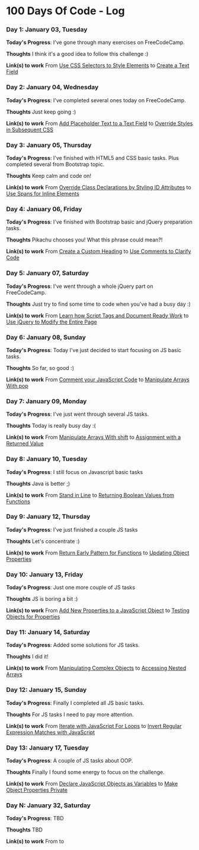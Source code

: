 # 100 Days Of Code - Log

### Day 1: January 03, Tuesday

**Today's Progress**: I've gone through many exercises on FreeCodeCamp.

**Thoughts** I think it's a good idea to follow this challenge :)

**Link(s) to work**
From [Use CSS Selectors to Style Elements](https://www.freecodecamp.com/challenges/use-css-selectors-to-style-elements#?solution=%3Cstyle%3E%0A%20%20h2%20{color%3Ablue%3B}%0A%3C%2Fstyle%3E%0A%3Ch2%3ECatPhotoApp%3C%2Fh2%3E%0A%0A%3Cp%3EKitty%20ipsum%20dolor%20sit%20amet%2C%20shed%20everywhere%20shed%20everywhere%20stretching%20attack%20your%20ankles%20chase%20the%20red%20dot%2C%20hairball%20run%20catnip%20eat%20the%20grass%20sniff.%3C%2Fp%3E%0A)
to [Create a Text Field](https://www.freecodecamp.com/challenges/create-a-text-field#?solution=%0A%3Clink%20href%3D%22https%3A%2F%2Ffonts.googleapis.com%2Fcss%3Ffamily%3DLobster%22%20rel%3D%22stylesheet%22%20type%3D%22text%2Fcss%22%3E%0A%3Cstyle%3E%0A%20%20.red-text%20{%0A%20%20%20%20color%3A%20red%3B%0A%20%20}%0A%0A%20%20h2%20{%0A%20%20%20%20font-family%3A%20Lobster%2C%20Monospace%3B%0A%20%20}%0A%0A%20%20p%20{%0A%20%20%20%20font-size%3A%2016px%3B%0A%20%20%20%20font-family%3A%20Monospace%3B%0A%20%20}%0A%0A%20%20.thick-green-border%20{%0A%20%20%20%20border-color%3A%20green%3B%0A%20%20%20%20border-width%3A%2010px%3B%0A%20%20%20%20border-style%3A%20solid%3B%0A%20%20%20%20border-radius%3A%2050%25%3B%0A%20%20}%0A%0A%20%20.smaller-image%20{%0A%20%20%20%20width%3A%20100px%3B%0A%20%20}%0A%3C%2Fstyle%3E%0A%0A%3Ch2%20class%3D%22red-text%22%3ECatPhotoApp%3C%2Fh2%3E%0A%0A%3Cp%3EClick%20here%20for%20%3Ca%20href%3D%22%23%22%3Ecat%20photos%3C%2Fa%3E.%3C%2Fp%3E%0A%0A%3Ca%20href%3D%22%23%22%3E%3Cimg%20class%3D%22smaller-image%20thick-green-border%22%20alt%3D%22A%20cute%20orange%20cat%20lying%20on%20its%20back.%20%22%20src%3D%22https%3A%2F%2Fbit.ly%2Ffcc-relaxing-cat%22%3E%3C%2Fa%3E%0A%0A%3Cp%3EThings%20cats%20love%3A%3C%2Fp%3E%0A%3Cul%3E%0A%20%20%3Cli%3Ecat%20nip%3C%2Fli%3E%0A%20%20%3Cli%3Elaser%20pointers%3C%2Fli%3E%0A%20%20%3Cli%3Elasagna%3C%2Fli%3E%0A%3C%2Ful%3E%0A%3Cp%3ETop%203%20things%20cats%20hate%3A%3C%2Fp%3E%0A%3Col%3E%0A%20%20%3Cli%3Eflea%20treatment%3C%2Fli%3E%0A%20%20%3Cli%3Ethunder%3C%2Fli%3E%0A%20%20%3Cli%3Eother%20cats%3C%2Fli%3E%0A%3C%2Fol%3E%0A%3Cinput%20type%3D%22text%22%3E%0A)

### Day 2: January 04, Wednesday

**Today's Progress**: I've completed several ones today on FreeCodeCamp.

**Thoughts** Just keep going :)

**Link(s) to work**
From [Add Placeholder Text to a Text Field](https://www.freecodecamp.com/challenges/add-placeholder-text-to-a-text-field#?solution=%0A%3Clink%20href%3D%22https%3A%2F%2Ffonts.googleapis.com%2Fcss%3Ffamily%3DLobster%22%20rel%3D%22stylesheet%22%20type%3D%22text%2Fcss%22%3E%0A%3Cstyle%3E%0A%20%20.red-text%20{%0A%20%20%20%20color%3A%20red%3B%0A%20%20}%0A%0A%20%20h2%20{%0A%20%20%20%20font-family%3A%20Lobster%2C%20Monospace%3B%0A%20%20}%0A%0A%20%20p%20{%0A%20%20%20%20font-size%3A%2016px%3B%0A%20%20%20%20font-family%3A%20Monospace%3B%0A%20%20}%0A%0A%20%20.thick-green-border%20{%0A%20%20%20%20border-color%3A%20green%3B%0A%20%20%20%20border-width%3A%2010px%3B%0A%20%20%20%20border-style%3A%20solid%3B%0A%20%20%20%20border-radius%3A%2050%25%3B%0A%20%20}%0A%0A%20%20.smaller-image%20{%0A%20%20%20%20width%3A%20100px%3B%0A%20%20}%0A%3C%2Fstyle%3E%0A%0A%3Ch2%20class%3D%22red-text%22%3ECatPhotoApp%3C%2Fh2%3E%0A%0A%3Cp%3EClick%20here%20for%20%3Ca%20href%3D%22%23%22%3Ecat%20photos%3C%2Fa%3E.%3C%2Fp%3E%0A%0A%3Ca%20href%3D%22%23%22%3E%3Cimg%20class%3D%22smaller-image%20thick-green-border%22%20alt%3D%22A%20cute%20orange%20cat%20lying%20on%20its%20back.%20%22%20src%3D%22https%3A%2F%2Fbit.ly%2Ffcc-relaxing-cat%22%3E%3C%2Fa%3E%0A%0A%3Cp%3EThings%20cats%20love%3A%3C%2Fp%3E%0A%3Cul%3E%0A%20%20%3Cli%3Ecat%20nip%3C%2Fli%3E%0A%20%20%3Cli%3Elaser%20pointers%3C%2Fli%3E%0A%20%20%3Cli%3Elasagna%3C%2Fli%3E%0A%3C%2Ful%3E%0A%3Cp%3ETop%203%20things%20cats%20hate%3A%3C%2Fp%3E%0A%3Col%3E%0A%20%20%3Cli%3Eflea%20treatment%3C%2Fli%3E%0A%20%20%3Cli%3Ethunder%3C%2Fli%3E%0A%20%20%3Cli%3Eother%20cats%3C%2Fli%3E%0A%3C%2Fol%3E%0A%3Cinput%20type%3D%22text%22%20placeholder%3D%22cat%20photo%20URL%22%3E%0A)
to [Override Styles in Subsequent CSS](https://www.freecodecamp.com/challenges/override-styles-in-subsequent-css#?solution=%0A%3Cstyle%3E%0A%20%20body%20{%0A%20%20%20%20background-color%3A%20black%3B%0A%20%20%20%20font-family%3A%20Monospace%3B%0A%20%20%20%20color%3A%20green%3B%0A%20%20}%0A%0A%20%20.pink-text%20{%0A%20%20%20%20color%3A%20pink%3B%0A%20%20}%0A%20%20%0A%20%20.blue-text%20{%0A%20%20%20%20color%3A%20blue%3B%0A%20%20}%0A%3C%2Fstyle%3E%0A%3Ch1%20class%3D%22pink-text%20blue-text%22%3EHello%20World!%3C%2Fh1%3E%0A)

### Day 3: January 05, Thursday

**Today's Progress**: I've finished with HTML5 and CSS basic tasks. Plus completed several from Bootstrap topic.

**Thoughts** Keep calm and code on!

**Link(s) to work**
From [Override Class Declarations by Styling ID Attributes](https://www.freecodecamp.com/challenges/override-class-declarations-by-styling-id-attributes#?solution=%0A%3Cstyle%3E%0A%20%20body%20{%0A%20%20%20%20background-color%3A%20black%3B%0A%20%20%20%20font-family%3A%20Monospace%3B%0A%20%20%20%20color%3A%20green%3B%0A%20%20}%0A%20%20%23orange-text%20{%0A%20%20%20%20color%3A%20orange%3B%0A%20%20}%0A%20%20.pink-text%20{%0A%20%20%20%20color%3A%20pink%3B%0A%20%20}%0A%20%20.blue-text%20{%0A%20%20%20%20color%3A%20blue%3B%0A%20%20}%0A%0A%3C%2Fstyle%3E%0A%3Ch1%20id%3D%22orange-text%22%20class%3D%22pink-text%20blue-text%22%3EHello%20World!%3C%2Fh1%3E%0A)
to [Use Spans for Inline Elements](https://www.freecodecamp.com/challenges/use-spans-for-inline-elements#?solution=%0A%3Clink%20href%3D%22https%3A%2F%2Ffonts.googleapis.com%2Fcss%3Ffamily%3DLobster%22%20rel%3D%22stylesheet%22%20type%3D%22text%2Fcss%22%3E%0A%3Cstyle%3E%0A%0A%20%20h2%20{%0A%20%20%20%20font-family%3A%20Lobster%2C%20Monospace%3B%0A%20%20}%0A%0A%20%20.thick-green-border%20{%0A%20%20%20%20border-color%3A%20green%3B%0A%20%20%20%20border-width%3A%2010px%3B%0A%20%20%20%20border-style%3A%20solid%3B%0A%20%20%20%20border-radius%3A%2050%25%3B%0A%20%20}%0A%0A%3C%2Fstyle%3E%0A%0A%3Cdiv%20class%3D%22container-fluid%22%3E%0A%20%20%3Ch2%20class%3D%22text-primary%20text-center%22%3ECatPhotoApp%3C%2Fh2%3E%0A%0A%20%20%3Ca%20href%3D%22%23%22%3E%3Cimg%20class%3D%22img-responsive%20thick-green-border%22%20src%3D%22https%3A%2F%2Fbit.ly%2Ffcc-relaxing-cat%22%20alt%3D%22A%20cute%20orange%20cat%20lying%20on%20its%20back.%20%22%3E%3C%2Fa%3E%0A%0A%20%20%3Cimg%20src%3D%22https%3A%2F%2Fbit.ly%2Ffcc-running-cats%22%20class%3D%22img-responsive%22%20alt%3D%22Three%20kittens%20running%20towards%20the%20camera.%20%22%3E%0A%20%20%3Cdiv%20class%3D%22row%22%3E%0A%20%20%20%20%3Cdiv%20class%3D%22col-xs-4%22%3E%0A%20%20%20%20%20%20%3Cbutton%20class%3D%22btn%20btn-block%20btn-primary%22%3ELike%3C%2Fbutton%3E%0A%20%20%20%20%3C%2Fdiv%3E%0A%20%20%20%20%3Cdiv%20class%3D%22col-xs-4%22%3E%0A%20%20%20%20%20%20%3Cbutton%20class%3D%22btn%20btn-block%20btn-info%22%3EInfo%3C%2Fbutton%3E%0A%20%20%20%20%3C%2Fdiv%3E%0A%20%20%20%20%3Cdiv%20class%3D%22col-xs-4%22%3E%0A%20%20%20%20%20%20%3Cbutton%20class%3D%22btn%20btn-block%20btn-danger%22%3EDelete%3C%2Fbutton%3E%0A%20%20%20%20%3C%2Fdiv%3E%0A%20%20%3C%2Fdiv%3E%0A%20%20%3Cp%3EThings%20cats%20%3Cspan%20class%3D%22text-danger%22%3Elove%3A%3C%2Fspan%3E%3C%2Fp%3E%0A%20%20%3Cul%3E%0A%20%20%20%20%3Cli%3Ecat%20nip%3C%2Fli%3E%0A%20%20%20%20%3Cli%3Elaser%20pointers%3C%2Fli%3E%0A%20%20%20%20%3Cli%3Elasagna%3C%2Fli%3E%0A%20%20%3C%2Ful%3E%0A%20%20%3Cp%3ETop%203%20things%20cats%20hate%3A%3C%2Fp%3E%0A%20%20%3Col%3E%0A%20%20%20%20%3Cli%3Eflea%20treatment%3C%2Fli%3E%0A%20%20%20%20%3Cli%3Ethunder%3C%2Fli%3E%0A%20%20%20%20%3Cli%3Eother%20cats%3C%2Fli%3E%0A%20%20%3C%2Fol%3E%0A%20%20%3Cform%20fccfaa%3D%22%2Fsubmit-cat-photo%22%3E%0A%20%20%20%20%3Clabel%3E%3Cinput%20type%3D%22radio%22%20name%3D%22indoor-outdoor%22%3E%20Indoor%3C%2Flabel%3E%0A%20%20%20%20%3Clabel%3E%3Cinput%20type%3D%22radio%22%20name%3D%22indoor-outdoor%22%3E%20Outdoor%3C%2Flabel%3E%0A%20%20%20%20%3Clabel%3E%3Cinput%20type%3D%22checkbox%22%20name%3D%22personality%22%3E%20Loving%3C%2Flabel%3E%0A%20%20%20%20%3Clabel%3E%3Cinput%20type%3D%22checkbox%22%20name%3D%22personality%22%3E%20Lazy%3C%2Flabel%3E%0A%20%20%20%20%3Clabel%3E%3Cinput%20type%3D%22checkbox%22%20name%3D%22personality%22%3E%20Crazy%3C%2Flabel%3E%0A%20%20%20%20%3Cinput%20type%3D%22text%22%20placeholder%3D%22cat%20photo%20URL%22%20required%3E%0A%20%20%20%20%3Cbutton%20type%3D%22submit%22%3ESubmit%3C%2Fbutton%3E%0A%20%20%3C%2Fform%3E%0A%3C%2Fdiv%3E%0A)

### Day 4: January 06, Friday

**Today's Progress**: I've finished with Bootstrap basic and jQuery preparation tasks.

**Thoughts** Pikachu chooses you! What this phrase could mean?!

**Link(s) to work**
From [Create a Custom Heading](https://www.freecodecamp.com/challenges/create-a-custom-heading#?solution=%0A%3Clink%20href%3D%22https%3A%2F%2Ffonts.googleapis.com%2Fcss%3Ffamily%3DLobster%22%20rel%3D%22stylesheet%22%20type%3D%22text%2Fcss%22%3E%0A%0A%3Cstyle%3E%0A%20%20h2%20{%0A%20%20%20%20font-family%3A%20Lobster%2C%20Monospace%3B%0A%20%20}%0A%0A%20%20.thick-green-border%20{%0A%20%20%20%20border-color%3A%20green%3B%0A%20%20%20%20border-width%3A%2010px%3B%0A%20%20%20%20border-style%3A%20solid%3B%0A%20%20%20%20border-radius%3A%2050%25%3B%0A%20%20}%0A%3C%2Fstyle%3E%0A%0A%3Cdiv%20class%3D%22container-fluid%22%3E%0A%20%20%3Cdiv%20class%3D%22row%22%3E%0A%20%20%3Cdiv%20class%3D%22col-xs-8%22%3E%3Ch2%20class%3D%22text-primary%20text-center%22%3ECatPhotoApp%3C%2Fh2%3E%3C%2Fdiv%3E%0A%0A%20%20%3Cdiv%20class%3D%22col-xs-4%22%3E%3Ca%20href%3D%22%23%22%3E%3Cimg%20class%3D%22img-responsive%20thick-green-border%22%20src%3D%22https%3A%2F%2Fbit.ly%2Ffcc-relaxing-cat%22%20alt%3D%22A%20cute%20orange%20cat%20lying%20on%20its%20back.%20%22%3E%3C%2Fa%3E%3C%2Fdiv%3E%0A%20%20%3C%2Fdiv%3E%0A%0A%20%20%3Cimg%20src%3D%22https%3A%2F%2Fbit.ly%2Ffcc-running-cats%22%20class%3D%22img-responsive%22%20alt%3D%22Three%20kittens%20running%20towards%20the%20camera.%20%22%3E%0A%20%20%3Cdiv%20class%3D%22row%22%3E%0A%20%20%20%20%3Cdiv%20class%3D%22col-xs-4%22%3E%0A%20%20%20%20%20%20%3Cbutton%20class%3D%22btn%20btn-block%20btn-primary%22%3ELike%3C%2Fbutton%3E%0A%20%20%20%20%3C%2Fdiv%3E%0A%20%20%20%20%3Cdiv%20class%3D%22col-xs-4%22%3E%0A%20%20%20%20%20%20%3Cbutton%20class%3D%22btn%20btn-block%20btn-info%22%3EInfo%3C%2Fbutton%3E%0A%20%20%20%20%3C%2Fdiv%3E%0A%20%20%20%20%3Cdiv%20class%3D%22col-xs-4%22%3E%0A%20%20%20%20%20%20%3Cbutton%20class%3D%22btn%20btn-block%20btn-danger%22%3EDelete%3C%2Fbutton%3E%0A%20%20%20%20%3C%2Fdiv%3E%0A%20%20%3C%2Fdiv%3E%0A%20%20%3Cp%3EThings%20cats%20%3Cspan%20class%3D%22text-danger%22%3Elove%3A%3C%2Fspan%3E%3C%2Fp%3E%0A%20%20%3Cul%3E%0A%20%20%20%20%3Cli%3Ecat%20nip%3C%2Fli%3E%0A%20%20%20%20%3Cli%3Elaser%20pointers%3C%2Fli%3E%0A%20%20%20%20%3Cli%3Elasagna%3C%2Fli%3E%0A%20%20%3C%2Ful%3E%0A%20%20%3Cp%3ETop%203%20things%20cats%20hate%3A%3C%2Fp%3E%0A%20%20%3Col%3E%0A%20%20%20%20%3Cli%3Eflea%20treatment%3C%2Fli%3E%0A%20%20%20%20%3Cli%3Ethunder%3C%2Fli%3E%0A%20%20%20%20%3Cli%3Eother%20cats%3C%2Fli%3E%0A%20%20%3C%2Fol%3E%0A%20%20%3Cform%20fccfaa%3D%22%2Fsubmit-cat-photo%22%3E%0A%20%20%20%20%3Clabel%3E%3Cinput%20type%3D%22radio%22%20name%3D%22indoor-outdoor%22%3E%20Indoor%3C%2Flabel%3E%0A%20%20%20%20%3Clabel%3E%3Cinput%20type%3D%22radio%22%20name%3D%22indoor-outdoor%22%3E%20Outdoor%3C%2Flabel%3E%0A%20%20%20%20%3Clabel%3E%3Cinput%20type%3D%22checkbox%22%20name%3D%22personality%22%3E%20Loving%3C%2Flabel%3E%0A%20%20%20%20%3Clabel%3E%3Cinput%20type%3D%22checkbox%22%20name%3D%22personality%22%3E%20Lazy%3C%2Flabel%3E%0A%20%20%20%20%3Clabel%3E%3Cinput%20type%3D%22checkbox%22%20name%3D%22personality%22%3E%20Crazy%3C%2Flabel%3E%0A%20%20%20%20%3Cinput%20type%3D%22text%22%20placeholder%3D%22cat%20photo%20URL%22%20required%3E%0A%20%20%20%20%3Cbutton%20type%3D%22submit%22%3ESubmit%3C%2Fbutton%3E%0A%20%20%3C%2Fform%3E%0A%3C%2Fdiv%3E%0A)
to [Use Comments to Clarify Code](https://www.freecodecamp.com/challenges/use-comments-to-clarify-code#?solution=%3C!--Only%20change%20code%20above%20this%20line.--%3E%0A%3Cdiv%20class%3D%22container-fluid%22%3E%0A%20%20%3Ch3%20class%3D%22text-primary%20text-center%22%3EjQuery%20Playground%3C%2Fh3%3E%0A%20%20%3Cdiv%20class%3D%22row%22%3E%0A%20%20%20%20%3Cdiv%20class%3D%22col-xs-6%22%3E%0A%20%20%20%20%20%20%3Ch4%3E%23left-well%3C%2Fh4%3E%0A%20%20%20%20%20%20%3Cdiv%20class%3D%22well%22%20id%3D%22left-well%22%3E%0A%20%20%20%20%20%20%20%20%3Cbutton%20class%3D%22btn%20btn-default%20target%22%20id%3D%22target1%22%3E%23target1%3C%2Fbutton%3E%0A%20%20%20%20%20%20%20%20%3Cbutton%20class%3D%22btn%20btn-default%20target%22%20id%3D%22target2%22%3E%23target2%3C%2Fbutton%3E%0A%20%20%20%20%20%20%20%20%3Cbutton%20class%3D%22btn%20btn-default%20target%22%20id%3D%22target3%22%3E%23target3%3C%2Fbutton%3E%0A%20%20%20%20%20%20%3C%2Fdiv%3E%0A%20%20%20%20%3C%2Fdiv%3E%0A%20%20%20%20%3Cdiv%20class%3D%22col-xs-6%22%3E%0A%20%20%20%20%20%20%3Ch4%3E%23right-well%3C%2Fh4%3E%0A%20%20%20%20%20%20%3Cdiv%20class%3D%22well%22%20id%3D%22right-well%22%3E%0A%20%20%20%20%20%20%20%20%3Cbutton%20class%3D%22btn%20btn-default%20target%22%20id%3D%22target4%22%3E%23target4%3C%2Fbutton%3E%0A%20%20%20%20%20%20%20%20%3Cbutton%20class%3D%22btn%20btn-default%20target%22%20id%3D%22target5%22%3E%23target5%3C%2Fbutton%3E%0A%20%20%20%20%20%20%20%20%3Cbutton%20class%3D%22btn%20btn-default%20target%22%20id%3D%22target6%22%3E%23target6%3C%2Fbutton%3E%0A%20%20%20%20%20%20%3C%2Fdiv%3E%0A%20%20%20%20%3C%2Fdiv%3E%0A%20%20%3C%2Fdiv%3E%0A%3C%2Fdiv%3E%0A)

### Day 5: January 07, Saturday

**Today's Progress**: I've went through a whole jQuery part on FreeCodeCamp.

**Thoughts** Just try to find some time to code when you've had a busy day :)

**Link(s) to work**
From [Learn how Script Tags and Document Ready Work](https://www.freecodecamp.com/challenges/learn-how-script-tags-and-document-ready-work#?solution=%0Afccss%24%28document%29.ready%28function%28%29{}%29%3Bfcces%0A%0A%3C!--%20Only%20change%20code%20above%20this%20line.%20--%3E%0A%0A%3Cdiv%20class%3D%22container-fluid%22%3E%0A%20%20%3Ch3%20class%3D%22text-primary%20text-center%22%3EjQuery%20Playground%3C%2Fh3%3E%0A%20%20%3Cdiv%20class%3D%22row%22%3E%0A%20%20%20%20%3Cdiv%20class%3D%22col-xs-6%22%3E%0A%20%20%20%20%20%20%3Ch4%3E%23left-well%3C%2Fh4%3E%0A%20%20%20%20%20%20%3Cdiv%20class%3D%22well%22%20id%3D%22left-well%22%3E%0A%20%20%20%20%20%20%20%20%3Cbutton%20class%3D%22btn%20btn-default%20target%22%20id%3D%22target1%22%3E%23target1%3C%2Fbutton%3E%0A%20%20%20%20%20%20%20%20%3Cbutton%20class%3D%22btn%20btn-default%20target%22%20id%3D%22target2%22%3E%23target2%3C%2Fbutton%3E%0A%20%20%20%20%20%20%20%20%3Cbutton%20class%3D%22btn%20btn-default%20target%22%20id%3D%22target3%22%3E%23target3%3C%2Fbutton%3E%0A%20%20%20%20%20%20%3C%2Fdiv%3E%0A%20%20%20%20%3C%2Fdiv%3E%0A%20%20%20%20%3Cdiv%20class%3D%22col-xs-6%22%3E%0A%20%20%20%20%20%20%3Ch4%3E%23right-well%3C%2Fh4%3E%0A%20%20%20%20%20%20%3Cdiv%20class%3D%22well%22%20id%3D%22right-well%22%3E%0A%20%20%20%20%20%20%20%20%3Cbutton%20class%3D%22btn%20btn-default%20target%22%20id%3D%22target4%22%3E%23target4%3C%2Fbutton%3E%0A%20%20%20%20%20%20%20%20%3Cbutton%20class%3D%22btn%20btn-default%20target%22%20id%3D%22target5%22%3E%23target5%3C%2Fbutton%3E%0A%20%20%20%20%20%20%20%20%3Cbutton%20class%3D%22btn%20btn-default%20target%22%20id%3D%22target6%22%3E%23target6%3C%2Fbutton%3E%0A%20%20%20%20%20%20%3C%2Fdiv%3E%0A%20%20%20%20%3C%2Fdiv%3E%0A%20%20%3C%2Fdiv%3E%0A%3C%2Fdiv%3E%0A)
to [Use jQuery to Modify the Entire Page](https://www.freecodecamp.com/challenges/use-jquery-to-modify-the-entire-page#?solution=%0Afccss%0A%20%20%24%28document%29.ready%28function%28%29%20{%0A%20%20%20%20%24%28%22%23target1%22%29.css%28%22color%22%2C%20%22red%22%29%3B%0A%20%20%20%20%24%28%22%23target1%22%29.prop%28%22disabled%22%2C%20true%29%3B%0A%20%20%20%20%24%28%22%23target4%22%29.remove%28%29%3B%0A%20%20%20%20%24%28%22%23target2%22%29.appendTo%28%22%23right-well%22%29%3B%0A%20%20%20%20%24%28%22%23target5%22%29.clone%28%29.appendTo%28%22%23left-well%22%29%3B%0A%20%20%20%20%24%28%22%23target1%22%29.parent%28%29.css%28%22background-color%22%2C%20%22red%22%29%3B%0A%20%20%20%20%24%28%22%23right-well%22%29.children%28%29.css%28%22color%22%2C%20%22orange%22%29%3B%0A%20%20%20%20%24%28%22%23left-well%22%29.children%28%29.css%28%22color%22%2C%20%22green%22%29%3B%0A%20%20%20%20%24%28%22.target%3Anth-child%282%29%22%29.addClass%28%22animated%20bounce%22%29%3B%0A%20%20%20%20%24%28%22.target%3Aeven%22%29.addClass%28%22animated%20shake%22%29%3B%0A%20%20%20%20%24%28%22body%22%29.addClass%28%22animated%20hinge%22%29%3B%0A%0A%20%20}%29%3B%0Afcces%0A%0A%3C!--%20Only%20change%20code%20above%20this%20line.%20--%3E%0A%0A%3Cdiv%20class%3D%22container-fluid%22%3E%0A%20%20%3Ch3%20class%3D%22text-primary%20text-center%22%3EjQuery%20Playground%3C%2Fh3%3E%0A%20%20%3Cdiv%20class%3D%22row%22%3E%0A%20%20%20%20%3Cdiv%20class%3D%22col-xs-6%22%3E%0A%20%20%20%20%20%20%3Ch4%3E%23left-well%3C%2Fh4%3E%0A%20%20%20%20%20%20%3Cdiv%20class%3D%22well%22%20id%3D%22left-well%22%3E%0A%20%20%20%20%20%20%20%20%3Cbutton%20class%3D%22btn%20btn-default%20target%22%20id%3D%22target1%22%3E%23target1%3C%2Fbutton%3E%0A%20%20%20%20%20%20%20%20%3Cbutton%20class%3D%22btn%20btn-default%20target%22%20id%3D%22target2%22%3E%23target2%3C%2Fbutton%3E%0A%20%20%20%20%20%20%20%20%3Cbutton%20class%3D%22btn%20btn-default%20target%22%20id%3D%22target3%22%3E%23target3%3C%2Fbutton%3E%0A%20%20%20%20%20%20%3C%2Fdiv%3E%0A%20%20%20%20%3C%2Fdiv%3E%0A%20%20%20%20%3Cdiv%20class%3D%22col-xs-6%22%3E%0A%20%20%20%20%20%20%3Ch4%3E%23right-well%3C%2Fh4%3E%0A%20%20%20%20%20%20%3Cdiv%20class%3D%22well%22%20id%3D%22right-well%22%3E%0A%20%20%20%20%20%20%20%20%3Cbutton%20class%3D%22btn%20btn-default%20target%22%20id%3D%22target4%22%3E%23target4%3C%2Fbutton%3E%0A%20%20%20%20%20%20%20%20%3Cbutton%20class%3D%22btn%20btn-default%20target%22%20id%3D%22target5%22%3E%23target5%3C%2Fbutton%3E%0A%20%20%20%20%20%20%20%20%3Cbutton%20class%3D%22btn%20btn-default%20target%22%20id%3D%22target6%22%3E%23target6%3C%2Fbutton%3E%0A%20%20%20%20%20%20%3C%2Fdiv%3E%0A%20%20%20%20%3C%2Fdiv%3E%0A%20%20%3C%2Fdiv%3E%0A%3C%2Fdiv%3E%0A)


### Day 6: January 08, Sunday

**Today's Progress**: Today I've just decided to start focusing on JS basic tasks.

**Thoughts** So far, so good :)

**Link(s) to work**
From [Comment your JavaScript Code](https://www.freecodecamp.com/challenges/comment-your-javascript-code#?solution=%2F%2F%20to%20have%20some%20comment%20here%0A%2F*%0Aand%20here%0A*%2F%0A%0A)
to [Manipulate Arrays With pop](https://www.freecodecamp.com/challenges/manipulate-arrays-with-pop#?solution=%0A%2F%2F%20Example%0Avar%20ourArray%20%3D%20[1%2C2%2C3]%3B%0Avar%20removedFromOurArray%20%3D%20ourArray.pop%28%29%3B%20%0A%2F%2F%20removedFromOurArray%20now%20equals%203%2C%20and%20ourArray%20now%20equals%20[1%2C2]%0A%0A%2F%2F%20Setup%0Avar%20myArray%20%3D%20[[%22John%22%2C%2023]%2C%20[%22cat%22%2C%202]]%3B%0A%0A%2F%2F%20Only%20change%20code%20below%20this%20line.%0Avar%20removedFromMyArray%20%3D%20myArray.pop%28%29%3B%0A%0A%0A)

### Day 7: January 09, Monday

**Today's Progress**:  I've just went through several JS tasks.

**Thoughts** Today is really busy day :(

**Link(s) to work**
From [Manipulate Arrays With shift](https://www.freecodecamp.com/challenges/manipulate-arrays-with-shift#?solution=%0A%2F%2F%20Example%0Avar%20ourArray%20%3D%20[%22Stimpson%22%2C%20%22J%22%2C%20[%22cat%22]]%3B%0AremovedFromOurArray%20%3D%20ourArray.shift%28%29%3B%0A%2F%2F%20removedFromOurArray%20now%20equals%20%22Stimpson%22%20and%20ourArray%20now%20equals%20[%22J%22%2C%20[%22cat%22]].%0A%0A%2F%2F%20Setup%0Avar%20myArray%20%3D%20[[%22John%22%2C%2023]%2C%20[%22dog%22%2C%203]]%3B%0A%0A%2F%2F%20Only%20change%20code%20below%20this%20line.%0Avar%20removedFromMyArray%20%3D%20myArray.shift%28%29%3B%0A%0A%0A)
to [Assignment with a Returned Value](https://www.freecodecamp.com/challenges/assignment-with-a-returned-value#?solution=%0A%2F%2F%20Example%0Avar%20changed%20%3D%200%3B%0A%0Afunction%20change%28num%29%20{%0A%20%20return%20%28num%20%2B%205%29%20%2F%203%3B%0A}%0A%0Achanged%20%3D%20change%2810%29%3B%0A%0A%2F%2F%20Setup%0Avar%20processed%20%3D%200%3B%0A%0Afunction%20processArg%28num%29%20{%0A%20%20return%20%28num%20%2B%203%29%20%2F%205%3B%0A}%0A%0A%2F%2F%20Only%20change%20code%20below%20this%20line%0A%20processed%20%3D%20processArg%287%29%3B%0A%0A)

### Day 8: January 10, Tuesday

**Today's Progress**: I still focus on Javascript basic tasks

**Thoughts** Java is better ;)

**Link(s) to work**
From [Stand in Line](https://www.freecodecamp.com/challenges/stand-in-line#?solution=%0Afunction%20nextInLine%28arr%2C%20item%29%20{%0A%20%20%2F%2F%20Your%20code%20here%0A%20%20arr.push%28item%29%3B%20%0A%20%20return%20arr.shift%28%29%3B%20%20%2F%2F%20Change%20this%20line%0A}%0A%0A%2F%2F%20Test%20Setup%0Avar%20testArr%20%3D%20[1%2C2%2C3%2C4%2C5]%3B%0A%0A%2F%2F%20Display%20Code%0Aconsole.log%28%22Before%3A%20%22%20%2B%20JSON.stringify%28testArr%29%29%3B%0Aconsole.log%28nextInLine%28testArr%2C%206%29%29%3B%20%2F%2F%20Modify%20this%20line%20to%20test%0Aconsole.log%28%22After%3A%20%22%20%2B%20JSON.stringify%28testArr%29%29%3B%0A)
to [Returning Boolean Values from Functions](https://www.freecodecamp.com/challenges/returning-boolean-values-from-functions#?solution=%0Afunction%20isLess%28a%2C%20b%29%20{%0A%20%20%2F%2F%20Fix%20this%20code%0A%20%20return%20%28a%20%3C%3D%20b%29%3B%20%0A}%0A%0A%2F%2F%20Change%20these%20values%20to%20test%0AisLess%2810%2C%2015%29%3B%0A)

### Day 9: January 12, Thursday

**Today's Progress**: I've just finished a couple JS tasks

**Thoughts** Let's concentrate :)

**Link(s) to work**
From [Return Early Pattern for Functions](https://www.freecodecamp.com/challenges/return-early-pattern-for-functions#?solution=%0A%2F%2F%20Setup%0Afunction%20abTest%28a%2C%20b%29%20{%0A%20%20%2F%2F%20Only%20change%20code%20below%20this%20line%0A%20%20%0A%20%20if%20%28%20a%20%3C%200%20||%20b%20%3C%200%29%20return%20undefined%3B%0A%20%20%0A%20%20%2F%2F%20Only%20change%20code%20above%20this%20line%0A%0A%20%20return%20Math.round%28Math.pow%28Math.sqrt%28a%29%20%2B%20Math.sqrt%28b%29%2C%202%29%29%3B%0A}%0A%0A%2F%2F%20Change%20values%20below%20to%20test%20your%20code%0AabTest%282%2C2%29%3B%0A)
to [Updating Object Properties](https://www.freecodecamp.com/challenges/updating-object-properties#?solution=%0A%2F%2F%20Example%0Avar%20ourDog%20%3D%20{%0A%20%20%22name%22%3A%20%22Camper%22%2C%0A%20%20%22legs%22%3A%204%2C%0A%20%20%22tails%22%3A%201%2C%0A%20%20%22friends%22%3A%20[%22everything!%22]%0A}%3B%0A%0AourDog.name%20%3D%20%22Happy%20Camper%22%3B%0A%0A%2F%2F%20Setup%0Avar%20myDog%20%3D%20{%0A%20%20%22name%22%3A%20%22Coder%22%2C%0A%20%20%22legs%22%3A%204%2C%0A%20%20%22tails%22%3A%201%2C%0A%20%20%22friends%22%3A%20[%22Free%20Code%20Camp%20Campers%22]%0A}%3B%0A%0A%2F%2F%20Only%20change%20code%20below%20this%20line.%0A%0AmyDog.name%20%3D%20%22Happy%20Coder%22%3B%0A)

### Day 10: January 13, Friday

**Today's Progress**: Just one more couple of JS tasks

**Thoughts** JS is boring a bit :)

**Link(s) to work**
From [Add New Properties to a JavaScript Object](https://www.freecodecamp.com/challenges/add-new-properties-to-a-javascript-object#?solution=%0A%2F%2F%20Example%0Avar%20ourDog%20%3D%20{%0A%20%20%22name%22%3A%20%22Camper%22%2C%0A%20%20%22legs%22%3A%204%2C%0A%20%20%22tails%22%3A%201%2C%0A%20%20%22friends%22%3A%20[%22everything!%22]%0A}%3B%0A%0AourDog.bark%20%3D%20%22bow-wow%22%3B%0A%0A%2F%2F%20Setup%0Avar%20myDog%20%3D%20{%0A%20%20%22name%22%3A%20%22Happy%20Coder%22%2C%0A%20%20%22legs%22%3A%204%2C%0A%20%20%22tails%22%3A%201%2C%0A%20%20%22friends%22%3A%20[%22Free%20Code%20Camp%20Campers%22]%0A}%3B%0A%0A%2F%2F%20Only%20change%20code%20below%20this%20line.%0AmyDog.bark%20%3D%20%22woof%22%3B%0A)
to [Testing Objects for Properties](https://www.freecodecamp.com/challenges/testing-objects-for-properties#?solution=%0A%2F%2F%20Setup%0Avar%20myObj%20%3D%20{%0A%20%20gift%3A%20%22pony%22%2C%0A%20%20pet%3A%20%22kitten%22%2C%0A%20%20bed%3A%20%22sleigh%22%0A}%3B%0A%0Afunction%20checkObj%28checkProp%29%20{%0A%20%20%2F%2F%20Your%20Code%20Here%0A%20%20var%20isExist%20%3D%20myObj.hasOwnProperty%28checkProp%29%3B%0A%20%20if%20%28isExist%29%0A%20%20%20%20return%20myObj[checkProp]%3B%0A%20%20else%0A%20%20%20%20return%20%22Not%20Found%22%3B%0A}%0A%0A%2F%2F%20Test%20your%20code%20by%20modifying%20these%20values%0AcheckObj%28%22gift%22%29%3B%0A)

### Day 11: January 14, Saturday

**Today's Progress**: Added some solutions for JS tasks.

**Thoughts** I did it!

**Link(s) to work**
From [Manipulating Complex Objects](https://www.freecodecamp.com/challenges/manipulating-complex-objects#?solution=%0Avar%20myMusic%20%3D%20[%0A%20%20{%0A%20%20%20%20%22artist%22%3A%20%22Billy%20Joel%22%2C%0A%20%20%20%20%22title%22%3A%20%22Piano%20Man%22%2C%0A%20%20%20%20%22release_year%22%3A%201973%2C%0A%20%20%20%20%22formats%22%3A%20[%20%0A%20%20%20%20%20%20%22CS%22%2C%20%0A%20%20%20%20%20%20%228T%22%2C%20%0A%20%20%20%20%20%20%22LP%22%20]%2C%0A%20%20%20%20%22gold%22%3A%20true%0A%20%20}%2C%0A%20%20%2F%2F%20Add%20record%20here%0A%20%20{%22artist%22%20%3A%20%22New%20Artist%22%2C%0A%20%20%20%20%20%20%20%20%20%20%20%20%20%22title%22%3A%20%22New%20Title%22%2C%0A%20%20%20%20%20%20%20%20%20%20%20%20%20%22release_year%22%3A%202017%2C%0A%20%20%20%20%20%20%20%20%20%20%20%20%20%22formats%22%3A%20[%0A%20%20%20%20%20%20%20%20%20%20%20%20%20%20%20%22CS%22%2C%0A%20%20%20%20%20%20%20%20%20%20%20%20%20%20%20%22LP%22]%0A%20%20}%0A]%3B%0A%0A)
to [Accessing Nested Arrays](https://www.freecodecamp.com/challenges/accessing-nested-arrays#?solution=%0A%2F%2F%20Setup%0Avar%20myPlants%20%3D%20[%0A%20%20{%20%0A%20%20%20%20type%3A%20%22flowers%22%2C%0A%20%20%20%20list%3A%20[%0A%20%20%20%20%20%20%22rose%22%2C%0A%20%20%20%20%20%20%22tulip%22%2C%0A%20%20%20%20%20%20%22dandelion%22%0A%20%20%20%20]%0A%20%20}%2C%0A%20%20{%0A%20%20%20%20type%3A%20%22trees%22%2C%0A%20%20%20%20list%3A%20[%0A%20%20%20%20%20%20%22fir%22%2C%0A%20%20%20%20%20%20%22pine%22%2C%0A%20%20%20%20%20%20%22birch%22%0A%20%20%20%20]%0A%20%20}%20%20%0A]%3B%0A%0A%2F%2F%20Only%20change%20code%20below%20this%20line%0A%0Avar%20secondTree%20%3D%20myPlants[1].list[1]%3B%20%2F%2F%20Change%20this%20line%0A%0A)


### Day 12: January 15, Sunday

**Today's Progress**: Finally I completed all JS basic tasks.

**Thoughts** For JS tasks I need to pay more attention.

**Link(s) to work**
From [Iterate with JavaScript For Loops](https://www.freecodecamp.com/challenges/iterate-with-javascript-for-loops#?solution=%0A%2F%2F%20Example%0Avar%20ourArray%20%3D%20[]%3B%0A%0Afor%20%28var%20i%20%3D%200%3B%20i%20%3C%205%3B%20i%2B%2B%29%20{%0A%20%20ourArray.push%28i%29%3B%0A}%0A%0A%2F%2F%20Setup%0Avar%20myArray%20%3D%20[]%3B%0A%0A%2F%2F%20Only%20change%20code%20below%20this%20line.%0Afor%20%28var%20i%20%3D%201%3B%20i%20%3C%206%3B%20i%2B%2B%29%20{%0A%20%20myArray.push%28i%29%3B%0A}%0A%0A)
to [Invert Regular Expression Matches with JavaScript](https://www.freecodecamp.com/challenges/invert-regular-expression-matches-with-javascript#?solution=%0A%2F%2F%20Setup%0Avar%20testString%20%3D%20%22How%20many%20non-space%20characters%20are%20there%20in%20this%20sentence%3F%22%3B%0A%0A%2F%2F%20Only%20change%20code%20below%20this%20line.%0A%0Avar%20expression%20%3D%20%2F\S%2Fg%3B%20%20%2F%2F%20Change%20this%20line%0A%0A%2F%2F%20Only%20change%20code%20above%20this%20line%0A%0A%2F%2F%20This%20code%20counts%20the%20matches%20of%20expression%20in%20testString%0Avar%20nonSpaceCount%20%3D%20testString.match%28expression%29.length%3B%0A)


### Day 13: January 17, Tuesday

**Today's Progress**: A couple of JS tasks about OOP.

**Thoughts** Finally I found some energy to focus on the challenge.

**Link(s) to work**
From [Declare JavaScript Objects as Variables](https://www.freecodecamp.com/challenges/declare-javascript-objects-as-variables#?solution=%0Avar%20car%20%3D%20{%0A%20%20%22wheels%22%3A4%2C%0A%20%20%22engines%22%3A1%2C%0A%20%20%22seats%22%3A5%0A}%3B%0A%0Avar%20motorBike%20%3D%20{%0A%0A%20%20%2F%2F%20Only%20change%20code%20below%20this%20line.%0A%20%20%22wheels%22%3A%202%2C%0A%20%20%22engines%22%3A%201%2C%0A%20%20%22seats%22%3A%202%0A}%3B%0A)
to [Make Object Properties Private](https://www.freecodecamp.com/challenges/make-object-properties-private#?solution=%0Avar%20Car%20%3D%20function%28%29%20{%0A%20%20%2F%2F%20this%20is%20a%20private%20variable%0A%20%20var%20speed%20%3D%2010%3B%0A%0A%20%20%2F%2F%20these%20are%20public%20methods%0A%20%20this.accelerate%20%3D%20function%28change%29%20{%0A%20%20%20%20speed%20%2B%3D%20change%3B%0A%20%20}%3B%0A%0A%20%20this.decelerate%20%3D%20function%28%29%20{%0A%20%20%20%20speed%20-%3D%205%3B%0A%20%20}%3B%0A%0A%20%20this.getSpeed%20%3D%20function%28%29%20{%0A%20%20%20%20return%20speed%3B%0A%20%20}%3B%0A}%3B%0A%0Avar%20Bike%20%3D%20function%28%29%20{%0A%0A%20%20%2F%2F%20Only%20change%20code%20below%20this%20line.%0A%20%20var%20gear%3B%0A%20%20%0A%20%20this.getGear%20%3D%20function%28%29%20{%0A%20%20%20%20return%20gear%3B%0A%20%20}%3B%0A%20%20%0A%20%20this.setGear%20%3D%20function%28add%29{%0A%20%20%20%20gear%20%3D%20add%3B%20%0A%20%20}%3B%0A%0A}%3B%0A%0Avar%20myCar%20%3D%20new%20Car%28%29%3B%0A%0Avar%20myBike%20%3D%20new%20Bike%28%29%3B%0A)

### Day N: January 32, Saturday

**Today's Progress**: TBD

**Thoughts** TBD

**Link(s) to work**
From []()
to []()